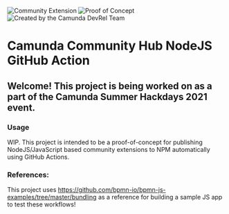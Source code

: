 ![Community Extension](https://img.shields.io/badge/Community%20Extension-An%20open%20source%20community%20maintained%20project-FF4700)
![Proof of Concept](https://img.shields.io/badge/Lifecycle-Proof%20of%20Concept-blueviolet)
![Created by the Camunda DevRel Team](https://img.shields.io/badge/Camunda%20DevRel%20Project-Created%20by%20the%20Camunda%20Developer%20Relations%20team-0Ba7B9)

# Camunda Community Hub NodeJS GitHub Action

## Welcome! This project is being worked on as a part of the Camunda Summer Hackdays 2021 event. 

### Usage

WIP. This project is intended to be a proof-of-concept for publishing NodeJS/JavaScript based community extensions to NPM automatically using GitHub Actions.

### References:

This project uses https://github.com/bpmn-io/bpmn-js-examples/tree/master/bundling as a reference for building a sample JS app to test these workflows!

